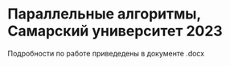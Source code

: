# Параллельные алгоритмы, Самарский университет 2023
Подробности по работе приведедены в документе .docx
